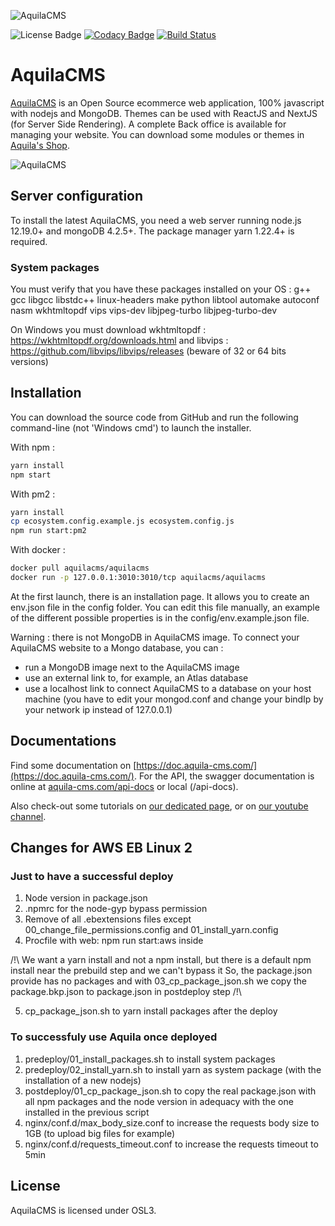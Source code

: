 ![AquilaCMS](https://www.aquila-cms.com/images/medias/1024x200-90/5eb883a6e88bcc4391038570/AquilaCMS.png)

![License Badge](https://img.shields.io/badge/license-OSL3.0-success.svg)
[![Codacy Badge](https://api.codacy.com/project/badge/Grade/3ac2a8b4b7ac4b6880b49d544fdabfcd)](https://app.codacy.com/manual/AquilaCMS/AquilaCMS?utm_source=github.com&utm_medium=referral&utm_content=AquilaCMS/AquilaCMS&utm_campaign=Badge_Grade_Dashboard)
[![Build Status](https://travis-ci.com/AquilaCMS/AquilaCMS.svg?branch=master)](https://travis-ci.com/AquilaCMS/AquilaCMS)

# AquilaCMS

[AquilaCMS](https://www.aquila-cms.com) is an Open Source ecommerce web application, 100% javascript with nodejs and MongoDB. Themes can be used with ReactJS and NextJS (for Server Side Rendering). A complete Back office is available for managing your website. You can download some modules or themes in [Aquila's Shop](https://shop.aquila-cms.com).

![AquilaCMS](https://www.aquila-cms.com/medias/aquilacms_pres.gif)

## Server configuration

To install the latest AquilaCMS, you need a web server running node.js 12.19.0+ and mongoDB 4.2.5+.
The package manager yarn 1.22.4+ is required.

### System packages

You must verify that you have these packages installed on your OS :
g++ gcc libgcc libstdc++ linux-headers make python libtool automake autoconf nasm wkhtmltopdf vips vips-dev libjpeg-turbo libjpeg-turbo-dev

On Windows you must download wkhtmltopdf : https://wkhtmltopdf.org/downloads.html and libvips : https://github.com/libvips/libvips/releases (beware of 32 or 64 bits versions)

## Installation

You can download the source code from GitHub and run the following command-line (not 'Windows cmd') to launch the installer.

With npm :
```bash
yarn install
npm start
```

With pm2 :
```bash
yarn install
cp ecosystem.config.example.js ecosystem.config.js
npm run start:pm2
```

With docker :
```bash
docker pull aquilacms/aquilacms
docker run -p 127.0.0.1:3010:3010/tcp aquilacms/aquilacms
```

At the first launch, there is an installation page. It allows you to create an env.json file in the config folder.
You can edit this file manually, an example of the different possible properties is in the config/env.example.json file.

Warning : there is not MongoDB in AquilaCMS image. To connect your AquilaCMS website to a Mongo database, you can :
- run a MongoDB image next to the AquilaCMS image
- use an external link to, for example, an Atlas database
- use a localhost link to connect AquilaCMS to a database on your host machine (you have to edit your mongod.conf and change your bindIp by your network ip instead of 127.0.0.1)

## Documentations
Find some documentation on [https://doc.aquila-cms.com/](https://doc.aquila-cms.com/). For the API, the swagger documentation is online at [aquila-cms.com/api-docs](https://www.aquila-cms.com/api-docs) or local (/api-docs).

Also check-out some tutorials on [our dedicated page](https://www.aquila-cms.com/resources-documentation), or on [our youtube channel](https://www.youtube.com/channel/UCaPllnLkB6V6Jj89i40CrgQ).


## Changes for AWS EB Linux 2

### Just to have a successful deploy

1. Node version in package.json
2. .npmrc for the node-gyp bypass permission
3. Remove of all .ebextensions files except 00_change_file_permissions.config and 01_install_yarn.config
4. Procfile with web: npm run start:aws inside

/!\ We want a yarn install and not a npm install, but there is a default npm install near the prebuild step and we can't bypass it
So, the package.json provide has no packages and with 03_cp_package_json.sh we copy the package.bkp.json to package.json in postdeploy step /!\

5. cp_package_json.sh to yarn install packages after the deploy

### To successfuly use Aquila once deployed

1. predeploy/01_install_packages.sh to install system packages
2. predeploy/02_install_yarn.sh to install yarn as system package (with the installation of a new nodejs)
3. postdeploy/01_cp_package_json.sh to copy the real package.json with all npm packages and the node version in adequacy with the one installed in the previous script
4. nginx/conf.d/max_body_size.conf to increase the requests body size to 1GB (to upload big files for example)
5. nginx/conf.d/requests_timeout.conf to increase the requests timeout to 5min


## License
AquilaCMS is licensed under OSL3.
